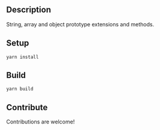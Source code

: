 ## Description

String, array and object prototype extensions and methods.

## Setup

`yarn install`

## Build

`yarn build`

## Contribute

Contributions are welcome!
